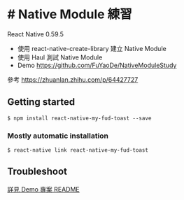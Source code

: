 
# # Native Module 練習
React Native 0.59.5
- 使用 react-native-create-library 建立 Native Module
- 使用 Haul 測試 Native Module
- Demo https://github.com/FuYaoDe/NativeModuleStudy

參考 https://zhuanlan.zhihu.com/p/64427727


## Getting started

`$ npm install react-native-my-fud-toast --save`

### Mostly automatic installation

`$ react-native link react-native-my-fud-toast`


## Troubleshoot
[詳見 Demo 專案 README](https://github.com/FuYaoDe/NativeModuleStudy/blob/master/README.md)
